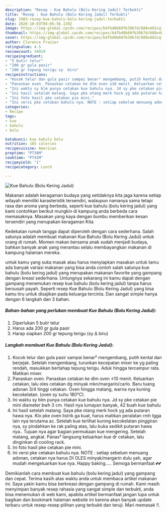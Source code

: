 ```yaml
---
description: "Resep : Kue Bahulu (Bolu Kering Jadul) Terbukti"
title: "Resep : Kue Bahulu (Bolu Kering Jadul) Terbukti"
slug: 1983-resep-kue-bahulu-bolu-kering-jadul-terbukti
date: 2020-10-03T04:05:56.139Z
image: https://img-global.cpcdn.com/recipes/b4fbd0b60fb39b7d/680x482cq70/kue-bahulu-bolu-kering-jadul-foto-resep-utama.jpg
thumbnail: https://img-global.cpcdn.com/recipes/b4fbd0b60fb39b7d/680x482cq70/kue-bahulu-bolu-kering-jadul-foto-resep-utama.jpg
cover: https://img-global.cpcdn.com/recipes/b4fbd0b60fb39b7d/680x482cq70/kue-bahulu-bolu-kering-jadul-foto-resep-utama.jpg
author: Clarence Frazier
ratingvalue: 4.5
reviewcount: 34919
recipeingredient:
- "5 butir telur"
- "200 gr gula pasir"
- "200 gr tepung terigu sy  biru"
recipeinstructions:
- "Kocok telur dan gula pasir sampai benar² mengembang, putih kental dan berjejak. Setelah mengembang, turunkan kecepatan mixer ke yg paling rendah, masukkan bertahap tepung terigu. Aduk hingga tercampur rata. Matikan mixer."
- "Panaskan oven. Panaskan cetakan ke dlm oven ±10 menit. Keluarkan cetakan, lalu oles cetakan dg minyak mkn/margarin/carlo. Baru tuang adonan 3/4 tinggi cetakan. Oven hingga matang, warna nya kuning kecokelatan. (oven sy suhu 180°C)."
- "Ini waktu sy blm punya cetakan kue bahulu nya. Jd sy pke cetakan pie mini diameter bwh 3 cm. Hasil nya lumayan banyak, 42 buah kue bahulu"
- "Ini hasil setelah matang. Saya pke otang merk hock yg ada putaran hawa nya. Klo pke oven listrik ga kuat, harus matikan peralatan rmh tgga lain nya terutama ac. Setelah kue terlihat kuning kecokelatan pinggiran nya, sy pindahkan ke rak paling atas, lalu buka sedikit putaran hawa nya.. Tujuan nya agar bagian permukaan kue mengering. Setelah matang, angkat. Panas² langsung keluarkan kue dr cetakan, lalu dinginkan di cooling rack."
- "Ini foto hasil pke cetakan pie mini."
- "Ini versi pke cetakan bahulu nya. NOTE : setiap sebelum menuang adonan, cetakan nya harus DI OLES minyak/margarin dulu yah, agar mudah mengeluarkan kue nya. Happy baking..... Semoga bermanfaat 💕💕"
categories:
- Recipe
tags:
- kue
- bahulu
- bolu

katakunci: kue bahulu bolu 
nutrition: 165 calories
recipecuisine: American
preptime: "PT38M"
cooktime: "PT42M"
recipeyield: "1"
recipecategory: Lunch

---
```



![Kue Bahulu (Bolu Kering Jadul)](https://img-global.cpcdn.com/recipes/b4fbd0b60fb39b7d/680x482cq70/kue-bahulu-bolu-kering-jadul-foto-resep-utama.jpg)

Makanan adalah keragaman budaya yang setidaknya kita jaga karena setiap wilayah memiliki karasteristik tersendiri, walaupun namanya sama tetapi rasa dan aroma yang berbeda, seperti kue bahulu (bolu kering jadul) yang kami contohkan berikut mungkin di kampung anda berbeda cara memasaknya. Masakan yang kaya dengan bumbu memberikan kesan tersendiri yang merupakan keragaman Kita



Kedekatan rumah tangga dapat diperoleh dengan cara sederhana. Salah satunya adalah membuat makanan Kue Bahulu (Bolu Kering Jadul) untuk orang di rumah. Momen makan bersama anak sudah menjadi budaya, bahkan banyak anak yang merantau selalu membayangkan makanan di kampung halaman mereka.

untuk kamu yang suka masak atau harus menyiapkan masakan untuk tamu ada banyak variasi makanan yang bisa anda contoh salah satunya kue bahulu (bolu kering jadul) yang merupakan makanan favorite yang gampang dengan kreasi sederhana. Untungnya sekarang ini kamu dapat dengan gampang menemukan resep kue bahulu (bolu kering jadul) tanpa harus bersusah payah.
Seperti resep Kue Bahulu (Bolu Kering Jadul) yang bisa kamu tiru untuk disajikan pada keluarga tercinta. Dan sangat simple hanya dengan 6 langkah dan 3 bahan.


<!--inarticleads1-->

##### Bahan-bahan yang perlukan membuat Kue Bahulu (Bolu Kering Jadul):

1. Diperlukan 5 butir telur
1. Harus ada 200 gr gula pasir
1. Harap siapkan 200 gr tepung terigu (sy Δ biru)




<!--inarticleads2-->

##### Langkah membuat  Kue Bahulu (Bolu Kering Jadul):

1. Kocok telur dan gula pasir sampai benar² mengembang, putih kental dan berjejak. Setelah mengembang, turunkan kecepatan mixer ke yg paling rendah, masukkan bertahap tepung terigu. Aduk hingga tercampur rata. Matikan mixer.
1. Panaskan oven. Panaskan cetakan ke dlm oven ±10 menit. Keluarkan cetakan, lalu oles cetakan dg minyak mkn/margarin/carlo. Baru tuang adonan 3/4 tinggi cetakan. Oven hingga matang, warna nya kuning kecokelatan. (oven sy suhu 180°C).
1. Ini waktu sy blm punya cetakan kue bahulu nya. Jd sy pke cetakan pie mini diameter bwh 3 cm. Hasil nya lumayan banyak, 42 buah kue bahulu
1. Ini hasil setelah matang. Saya pke otang merk hock yg ada putaran hawa nya. Klo pke oven listrik ga kuat, harus matikan peralatan rmh tgga lain nya terutama ac. Setelah kue terlihat kuning kecokelatan pinggiran nya, sy pindahkan ke rak paling atas, lalu buka sedikit putaran hawa nya.. Tujuan nya agar bagian permukaan kue mengering. Setelah matang, angkat. Panas² langsung keluarkan kue dr cetakan, lalu dinginkan di cooling rack.
1. Ini foto hasil pke cetakan pie mini.
1. Ini versi pke cetakan bahulu nya. NOTE : setiap sebelum menuang adonan, cetakan nya harus DI OLES minyak/margarin dulu yah, agar mudah mengeluarkan kue nya. Happy baking..... Semoga bermanfaat 💕💕




Demikianlah cara membuat kue bahulu (bolu kering jadul) yang gampang dan cepat. Terima kasih atas waktu anda untuk membaca artikel makanan ini. Saya yakin kamu bisa berkreasi dengan gampang di rumah. Kami masih menyimpan banyak resep rahasia yang sangat simple dan terbukti, anda bisa menemukan di web kami, apabila artikel bermanfaat jangan lupa untuk bagikan dan bookmark halaman website ini karena akan banyak update terbaru untuk resep-resep pilihan yang terbukti dan teruji. Mari memasak !!. 
